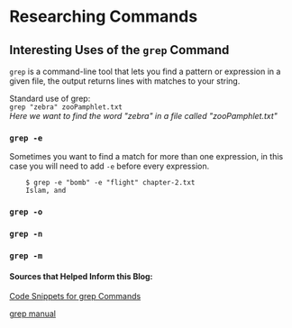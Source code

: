 # Researching Commands
## Interesting Uses of the `grep` Command ##
`grep` is a command-line tool that lets you find a pattern or expression in a given file, the output returns lines with matches to your string.<br> 

Standard use of grep: <br>
`grep "zebra" zooPamphlet.txt` <br>
_Here we want to find the word "zebra" in a file called "zooPamphlet.txt"_ <br>

### `grep -e`
Sometimes you want to find a match for more than one expression, in this case you will need to add `-e` before every expression. 

        $ grep -e "bomb" -e "flight" chapter-2.txt
        Islam, and 
    
    
### `grep -o`
### `grep -n`
### `grep -m`
#### Sources that Helped Inform this Blog:

[Code Snippets for grep Commands](https://www.makeuseof.com/grep-command-practical-examples/) <br>

[grep manual](https://ss64.com/bash/grep.html)

